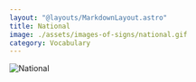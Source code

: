 ```yaml
---
layout: "@layouts/MarkdownLayout.astro"
title: National
image: ./assets/images-of-signs/national.gif
category: Vocabulary
---
```


![National](@signs/national.gif)
